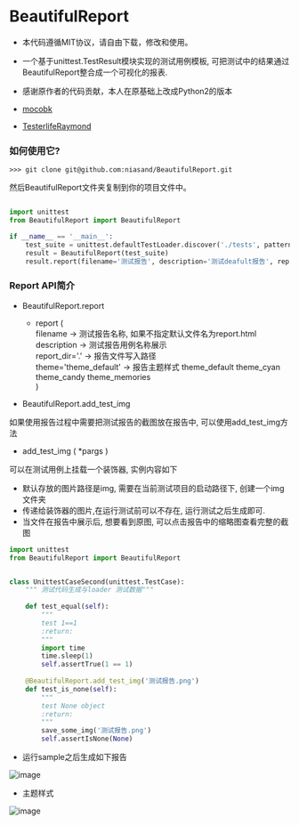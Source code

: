 # BeautifulReport

*  本代码遵循MIT协议，请自由下载，修改和使用。

* 一个基于unittest.TestResult模块实现的测试用例模板, 可把测试中的结果通过BeautifulReport整合成一个可视化的报表.

*  感谢原作者的代码贡献，本人在原基础上改成Python2的版本

- [mocobk](https://github.com/mocobk/BeautifulReport)

- [TesterlifeRaymond](https://github.com/TesterlifeRaymond/BeautifulReport)

### 如何使用它?

```shell
>>> git clone git@github.com:niasand/BeautifulReport.git
```

然后BeautifulReport文件夹复制到你的项目文件中。

```python

import unittest
from BeautifulReport import BeautifulReport

if __name__ == '__main__':
    test_suite = unittest.defaultTestLoader.discover('./tests', pattern='test*.py')
    result = BeautifulReport(test_suite)
    result.report(filename='测试报告', description='测试deafult报告', report_dir='report', theme='theme_default')

```

### Report API简介

* BeautifulReport.report
    * report (  
        filename -> 测试报告名称, 如果不指定默认文件名为report.html  
        description -> 测试报告用例名称展示  
        report_dir='.' -> 报告文件写入路径  
        theme='theme_default' -> 报告主题样式 theme_default theme_cyan theme_candy theme_memories  
    )

* BeautifulReport.add_test_img

如果使用报告过程中需要把测试报告的截图放在报告中, 可以使用add_test_img方法

* add_test_img (
    *pargs
)

可以在测试用例上挂载一个装饰器, 实例内容如下

    
* 默认存放的图片路径是img, 需要在当前测试项目的启动路径下, 创建一个img文件夹
* 传递给装饰器的图片,在运行测试前可以不存在, 运行测试之后生成即可.
* 当文件在报告中展示后, 想要看到原图, 可以点击报告中的缩略图查看完整的截图

```python
import unittest
from BeautifulReport import BeautifulReport


class UnittestCaseSecond(unittest.TestCase):
    """ 测试代码生成与loader 测试数据"""
    
    def test_equal(self):
        """
        test 1==1
        :return:
        """
        import time
        time.sleep(1)
        self.assertTrue(1 == 1)
    
    @BeautifulReport.add_test_img('测试报告.png')
    def test_is_none(self):
        """
        test None object
        :return:
        """
        save_some_img('测试报告.png')
        self.assertIsNone(None)
```

* 运行sample之后生成如下报告

![image](http://mocobk.test.upcdn.net/image/img20190325125101.jpg)

* 主题样式

![image](http://mocobk.test.upcdn.net/image/img20190325124850.jpg)






